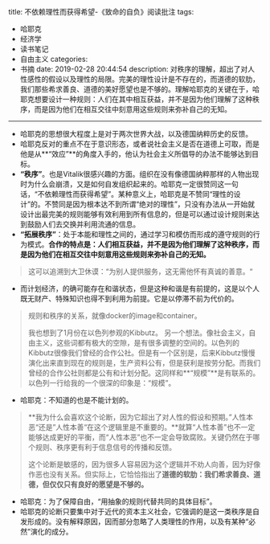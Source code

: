 title: 不依赖理性而获得希望-《致命的自负》阅读批注
tags:
  - 哈耶克
  - 经济学
  - 读书笔记
  - 自由主义
categories:
  - 书摘
date: 2019-02-28 20:44:54
description: 对秩序的理解，超出了对人性感性的假设以及理性的局限。完美的理性设计是不存在的，而道德的软肋，我们那些希求善良、道德的美好愿望也是不够的。理解哈耶克的关键在于，哈耶克想要设计一种规则：人们在其中相互获益，并不是因为他们理解了这种秩序，而是因为他们在相互交往中刻意用这些规则来弥补自己的无知。
---

- 哈耶克的思想很大程度上是对于两次世界大战，以及德国纳粹历史的反馈。
- 哈耶克反对的重点不在于意识形态，或者说社会主义是否在道德上可取，而是他是从**“效应”**的角度入手的，他认为社会主义所倡导的办法不能够达到目标。
- **“秩序”**。也是Vitalik很感兴趣的方面。组织在没有像德国纳粹那样的人物出现时为什么会崩溃，又是如何自发组织起来的。哈耶克一定很赞同这一句话，“不依赖理性而获得希望”。某种意义上，哈耶克是不赞同“理性的设计”的。不赞同是因为根本达不到所谓“绝对的理性”，只没有办法从一开始就设计出最完美的规则能够有效利用到所有信息的，但是可以通过设计规则来达到鼓励人们去交换并利用流通的信息。
- **“拓展秩序”**：处于本能和理性之间的，通过学习和模仿而形成的遵守规则的行为模式。**合作的特点是：人们相互获益，并不是因为他们理解了这种秩序，而是因为他们在相互交往中刻意用这些规则来弥补自己的无知。**
> 这可以追溯到大卫休谟：“为别人提供服务，这无需他怀有真诚的善意。“
- 而计划经济，的确可能存在和谐状态，但是这种和谐是有前提的，这是以个人既无财产、特殊知识也得不到利用为前提。它是以停滞不前为代价的。
> 规则和秩序的关系，就像docker的image和container。
>  
> 我也想到了1月份在以色列参观的Kibbutz。
> 另一个想法。像社会主义，自由主义，这些词都有极大的空隙，是有很多调整的空间的。以色列的Kibbutz很像我们曾经的合作公社。但是有一个区别是，后来Kibbutz慢慢演化出来直到现在的规则是，生产资料公有，但是获利是按劳分配。而我们曾经的合作公社则都是公有和计划分配。这同样和**“规模”**是有联系的。
> 以色列一行给我的一个很深的印象是：“规模”。
- 哈耶克：不知道的也是不能计划的。
> **我为什么会喜欢这个论断，因为它超出了对人性的假设和预期。”人性本恶“还是”人性本善“在这个逻辑里是不重要的。**就算“人性本善”也不一定能够达成更好的平衡，而“人性本恶”也不一定会导致腐败。关键仍然在于哪个规则、秩序更有利于信息信号的传播和反馈。
>  
> 这个论断是敏感的，因为很多人容易因为这个逻辑并不劝人向善，因为好像作恶也没有关系。但实际上，它恰恰指出了**道德的软肋：我们希求善良、道德，但仅仅只有良好的愿望是不够的。**
- 哈耶克：为了保障自由，“用抽象的规则代替共同的具体目标”。
- 哈耶克的论断只要集中对于近代的资本主义社会，它强调的是这一类秩序是自发形成的。没有解释原因，因而部分忽略了人类理性的作用，以及有某种“必然”演化的成分。
